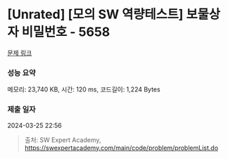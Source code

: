 # [Unrated] [모의 SW 역량테스트] 보물상자 비밀번호 - 5658 

[문제 링크](https://swexpertacademy.com/main/code/problem/problemDetail.do?contestProbId=AWXRUN9KfZ8DFAUo) 

### 성능 요약

메모리: 23,740 KB, 시간: 120 ms, 코드길이: 1,224 Bytes

### 제출 일자

2024-03-25 22:56



> 출처: SW Expert Academy, https://swexpertacademy.com/main/code/problem/problemList.do